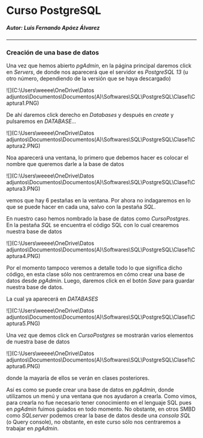 # Curso PostgreSQL

##### Autor: Luis Fernando Apáez Álvarez

---

### Creación de una base de datos

Una vez que hemos abierto _pgAdmin_, en la página principal daremos click en _Servers_, de donde nos aparecerá que el servidor es _PostgreSQL 13_ (u otro número, dependiendo de la versión que se haya descargado)

![](C:\Users\weeee\OneDrive\Datos adjuntos\Documentos\Documentos(A)\Softwares\SQL\PostgreSQL\Clase1\Captura1.PNG)

De ahí daremos click derecho en _Databases_ y después en _create_ y pulsaremos en _DATABASE..._

![](C:\Users\weeee\OneDrive\Datos adjuntos\Documentos\Documentos(A)\Softwares\SQL\PostgreSQL\Clase1\Captura2.PNG)



Noa aparecerá una ventana, lo primero que debemos hacer es colocar el nombre que queremos darle a la base de datos

![](C:\Users\weeee\OneDrive\Datos adjuntos\Documentos\Documentos(A)\Softwares\SQL\PostgreSQL\Clase1\Captura3.PNG)

vemos que hay 6 pestañas en la ventana. Por ahora no indagaremos en lo que se puede hacer en cada una, salvo con la pestaña _SQL_. 

En nuestro caso hemos nombrado la base de datos como _CursoPostgres_. En la pestaña _SQL_ se encuentra el código SQL con lo cual crearemos nuestra base de datos

![](C:\Users\weeee\OneDrive\Datos adjuntos\Documentos\Documentos(A)\Softwares\SQL\PostgreSQL\Clase1\Captura4.PNG)



Por el momento tampoco veremos a detalle todo lo que significa dicho código, en esta clase sólo nos centraremos en cómo crear una base de datos desde _pgAdmin_. Luego, daremos click en el botón _Save_ para guardar nuestra base de datos.

La cual ya aparecerá en _DATABASES_

![](C:\Users\weeee\OneDrive\Datos adjuntos\Documentos\Documentos(A)\Softwares\SQL\PostgreSQL\Clase1\Captura5.PNG)

Una vez que demos click en _CursoPostgres_ se mostrarán varios elementos de nuestra base de datos

![](C:\Users\weeee\OneDrive\Datos adjuntos\Documentos\Documentos(A)\Softwares\SQL\PostgreSQL\Clase1\Captura6.PNG)

donde la mayaría de ellos se verán en clases posteriores.

Así es como se puede crear una base de datos en _pgAdmin_, donde utilizamos un menú y una ventana que nos ayudaron a crearla. Como vimos, para crearla no fue necesario tener conocimiento en el lenguaje SQL pues en _pgAdmin_ fuimos guiados en todo momento. No obstante, en otros SMBD como _SQLserver_ podemos crear la base de datos desde una _consola SQL_ (o Query console), no obstante, en este curso sólo nos centraremos a trabajar en _pgAdmin_.







